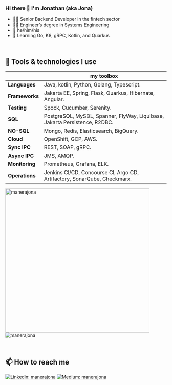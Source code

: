 ### Hi there 👋 I'm Jonathan (aka Jona) 
- 👨‍💻 Senior Backend Developer in the fintech sector
- 👨‍🎓 Engineer’s degree in Systems Engineering
- 💬 he/him/his
- 🌱 Learning Go, K8, gRPC, Kotlin, and Quarkus

&nbsp;

## 🧰 Tools & technologies I use

||my toolbox|
|---|---|
|**Languages**|Java, kotlin, Python, Golang, Typescript.
|**Frameworks**|Jakarta EE, Spring, Flask, Quarkus, Hibernate, Angular.
|**Testing**|Spock, Cucumber, Serenity.
|**SQL**|PostgreSQL, MySQL, Spanner, FlyWay, Liquibase, Jakarta Persistence, R2DBC.
|**NO-SQL**|Mongo, Redis, Elasticsearch, BigQuery.
|**Cloud**|OpenShift, GCP, AWS.
|**Sync IPC**|REST, SOAP, gRPC.
|**Async IPC**|JMS, AMQP.
|**Monitoring**|Prometheus, Grafana, ELK.
|**Operations**|Jenkins CI/CD, Concourse CI, Argo CD, Artifactory, SonarQube, Checkmarx.

<p align="left">
<img src="https://github-readme-stats.vercel.app/api?username=manerajona&show_icons=true&locale=en" alt="manerajona" width = 450>
<img src="https://github-readme-stats.vercel.app/api/top-langs?username=manerajona&show_icons=true&locale=en&layout=compact" alt="manerajona" width 450 />
</p>

&nbsp;

## 📫 How to reach me

[![Linkedin: manerajona](https://img.shields.io/badge/manerajona-LinkedIn-blue)](https://www.linkedin.com/in/manerajona)
[![Medium: manerajona](https://img.shields.io/badge/manerajona-Medium-black)](https://manerajona.medium.com)

&nbsp;
